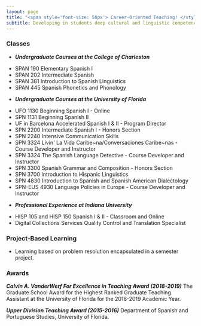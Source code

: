 ```yaml
---
layout: page
title: "<span style='font-size: 50px'> Career-Oriented Teaching! </style>"  
subtitle: Developing in students deep cultural and linguistic competence with the use of data-driven skills for their future careers and professions.
---
```


### Classes
* ***Undergraduate Courses at the College of Charleston***
- SPAN 190 Elementary Spanish I
- SPAN 202 Intermediate Spanish
- SPAN 381 Introduction to Spanish Linguistics
- SPAN 445 Spanish Phonetics and Phonology

* ***Undergraduate Courses at the University of Florida***
- UFO 1130 Beginning Spanish I - Online
- SPN 1131 Beginning Spanish II
- UF in Barcelona Accelerated Spanish I & II - Program Director
- SPN 2200 Intermediate Spanish I - Honors Section
- SPN 2240 Intensive Communication Skills
- SPN 3324 Livin' La Vida Caribe~na/Conversaciones Caribe~nas - Course Developer and Instructor
- SPN 3324 The Spanish Language Detective - Course Developer and Instructor
- SPN 3300 Spanish Grammar and Composition - Honors Section
- SPN 3700 Introduction to Hispanic Linguistics
- SPN 4830 Introduction to Spanish and Spanish American Dialectology
- SPN-EUS 4930 Language Policies in Europe - Course Developer and Instructor

* ***Professional Experience at Indiana University***
- HISP 105 and HISP 150 Spanish I & II - Classroom and Online
- Digital Collections Services Quality Control and Translation Specialist

### Project-Based Learning

* Learning based on problem resolution encapsulated in a semester project.  

### Awards
***Calvin A. VanderWerf For Excellence in Teaching Award (2018-2019)*** The Graduate School Award for the Highest Ranked Graduate Teaching Assistant at the University of Florida for the 2018-2019 Academic Year.

***Upper Division Teaching Award (2015-2016)*** Department of Spanish and Portuguese Studies, University of Florida.
